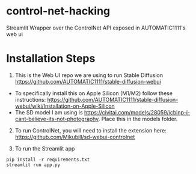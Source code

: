 # control-net-hacking

Streamlit Wrapper over the ControlNet API exposed in AUTOMATIC1111's web ui

# Installation Steps

1. This is the Web UI repo we are using to run Stable Diffusion https://github.com/AUTOMATIC1111/stable-diffusion-webui
- To specifically install this on Apple Silicon (M1/M2) follow these instructions: https://github.com/AUTOMATIC1111/stable-diffusion-webui/wiki/Installation-on-Apple-Silicon
- The SD model I am using is https://civitai.com/models/28059/icbinp-i-cant-believe-its-not-photography. Place this in the models folder.

2. To run ControlNet, you will need to install the extension here: https://github.com/Mikubill/sd-webui-controlnet

3. To run the Streamlit app
```
pip install -r requirements.txt
streamlit run app.py
```